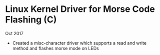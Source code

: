 # Linux Kernel Driver for Morse Code Flashing (C)					
Oct 2017
-	Created a misc-character driver which supports a read and write method and flashes morse mode on LEDs

